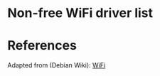 # Non-free WiFi driver list

# References

Adapted from (Debian Wiki): [WiFi][1]

<!-- REFERENCES -->

[1]:https://wiki.debian.org/WiFi
